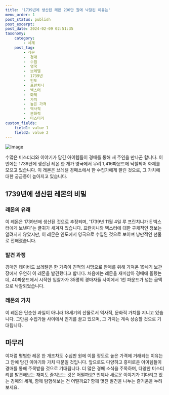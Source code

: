 ```yaml
---
title: '1739년에 생산된 레몬 236만 원에 낙찰된 이유는'
menu_order: 1
post_status: publish
post_excerpt: 
post_date: 2024-02-09 02:51:35
taxonomy:
    category:
        - 세계
    post_tag:
        - 레몬
        -  경매
        -  수집
        -  영국
        -  브레텔
        -  1739년
        -  인도
        -  프란치니
        -  벡스터
        -  화제
        -  가치
        -  높은 가격
        -  역사적
        -  문화적
        -  미스터리
custom_fields:
    field1: value 1
    field2: value 2
---
```


![Image](https://imgnews.pstatic.net/image/660/2024/02/08/0000055238_001_20240208215901597.jpg?type=w647)

수많은 미스터리와 이야기가 담긴 아이템들이 경매를 통해 새 주인을 만나곤 합니다. 이번에는 1739년에 생산된 레몬 한 개가 영국에서 무려 1,416파운드에 낙찰되어 화제를 모으고 있습니다. 이 레몬은 브레텔 경매소에서 한 수집가에게 팔린 것으로, 그 가치에 대한 궁금증이 높아지고 있습니다.
## 1739년에 생산된 레몬의 비밀
### 레몬의 유래
이 레몬은 1739년에 생산된 것으로 추정되며, '1739년 11월 4일 루 프란치니가 E 벡스터에게 보낸다'는 글귀가 새겨져 있습니다. 프란치니와 벡스터에 대한 구체적인 정보는 알려지지 않았지만, 이 레몬은 인도에서 영국으로 수입된 것으로 보이며 낭만적인 선물로 전해졌습니다.
### 발견 과정
경매인 데이비드 브레텔은 한 가족이 친척의 사망으로 판매를 위해 가져온 19세기 보관장에서 우연히 이 레몬을 발견했다고 합니다. 처음에는 레몬을 재미삼아 경매에 올렸는데, 40파운드에서 시작한 입찰가가 35명의 경마자들 사이에서 1천 파운드가 넘는 금액으로 낙찰되었습니다.
### 레몬의 가치
이 레몬은 단순한 과일이 아니라 18세기의 산물로서 역사적, 문화적 가치를 지니고 있습니다. 그만큼 수집가들 사이에서 인기를 끌고 있으며, 그 가치는 계속 상승할 것으로 기대됩니다.
## 마무리
이처럼 평범한 레몬 한 개조차도 수십만 원에 이를 정도로 높은 가격에 거래되는 이유는 그 안에 담긴 이야기와 가치 때문일 것입니다. 앞으로도 다양하고 흥미로운 아이템들이 경매를 통해 주목받을 것으로 기대됩니다. 더 많은 경매 소식을 주목하며, 다양한 미스터리를 발견해보는 재미도 즐겨보는 것은 어떨까요? 
언제나 새로운 이야기가 기다리고 있는 경매의 세계, 함께 탐험해보는 건 어떨까요? 함께 멋진 발견을 나누는 즐거움을 누려보세요.
